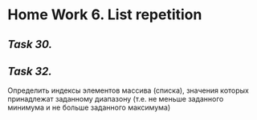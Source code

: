 # **Home Work 6. List repetition**
## *Task 30.*

## *Task 32.*
Определить индексы элементов массива (списка), 
значения которых принадлежат заданному диапазону 
(т.е. не меньше заданного минимума и не больше заданного максимума)
